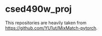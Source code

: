 # csed490w_proj

This repositories are heavily taken from https://github.com/YU1ut/MixMatch-pytorch. 

